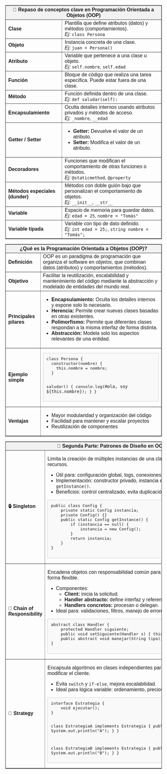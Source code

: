 <table border="1" cellpadding="10" cellspacing="0" style="border-collapse: collapse; font-family: Arial, sans-serif; width: 100%;">
  <thead style="background-color: #f2f2f2;">
    <tr>
      <th colspan="2">📘 Repaso de conceptos clave en Programación Orientada a Objetos (OOP)</th>
    </tr>
  </thead>
  <tbody>
    <tr>
      <td><strong>Clase</strong></td>
      <td>Plantilla que define atributos (datos) y métodos (comportamientos).<br><em>Ej:</em> <code>class Persona</code></td>
    </tr>
    <tr>
      <td><strong>Objeto</strong></td>
      <td>Instancia concreta de una clase.<br><em>Ej:</em> <code>juan = Persona()</code></td>
    </tr>
    <tr>
      <td><strong>Atributo</strong></td>
      <td>Variable que pertenece a una clase u objeto.<br><em>Ej:</em> <code>self.nombre</code>, <code>self.edad</code></td>
    </tr>
    <tr>
      <td><strong>Función</strong></td>
      <td>Bloque de código que realiza una tarea específica. Puede estar fuera de una clase.</td>
    </tr>
    <tr>
      <td><strong>Método</strong></td>
      <td>Función definida dentro de una clase. <br><em>Ej:</em> <code>def saludar(self):</code></td>
    </tr>
    <tr>
      <td><strong>Encapsulamiento</strong></td>
      <td>Oculta detalles internos usando atributos privados y métodos de acceso.<br><em>Ej:</em> <code>_nombre</code>, <code>__edad</code></td>
    </tr>
    <tr>
      <td><strong>Getter / Setter</strong></td>
      <td>
        <ul>
          <li><strong>Getter:</strong> Devuelve el valor de un atributo.</li>
          <li><strong>Setter:</strong> Modifica el valor de un atributo.</li>
        </ul>
      </td>
    </tr>
    <tr>
      <td><strong>Decoradores</strong></td>
      <td>Funciones que modifican el comportamiento de otras funciones o métodos.<br><em>Ej:</em> <code>@staticmethod</code>, <code>@property</code></td>
    </tr>
    <tr>
      <td><strong>Métodos especiales (dunder)</strong></td>
      <td>Métodos con doble guión bajo que personalizan el comportamiento de objetos.<br><em>Ej:</em> <code>__init__</code>, <code>__str__</code></td>
    </tr>
    <tr>
      <td><strong>Variable</strong></td>
      <td>Espacio de memoria para guardar datos.<br><em>Ej:</em> <code>edad = 25</code>, <code>nombre = "Tomás"</code></td>
    </tr>
    <tr>
      <td><strong>Variable tipada</strong></td>
      <td>Variable con tipo de dato definido.<br><em>Ej:</em> <code>int edad = 25;</code>, <code>string nombre = "Tomás";</code></td>
    </tr>
  </tbody>
</table>


<table border="1" cellpadding="10" cellspacing="0" style="border-collapse: collapse; font-family: Arial, sans-serif;">
  <thead style="background-color: #f2f2f2;">
    <tr>
      <th colspan="2">¿Qué es la Programación Orientada a Objetos (OOP)?</th>
    </tr>
  </thead>
  <tbody>
    <tr>
      <td><strong>Definición</strong></td>
      <td>OOP es un paradigma de programación que organiza el software en <em>objetos</em>, que combinan datos (atributos) y comportamientos (métodos).</td>
    </tr>
    <tr>
      <td><strong>Objetivo</strong></td>
      <td>Facilitar la reutilización, escalabilidad y mantenimiento del código mediante la abstracción y modelado de entidades del mundo real.</td>
    </tr>
    <tr>
      <td><strong>Principales pilares</strong></td>
      <td>
        <ul>
          <li><strong>Encapsulamiento:</strong> Oculta los detalles internos y expone solo lo necesario.</li>
          <li><strong>Herencia:</strong> Permite crear nuevas clases basadas en otras existentes.</li>
          <li><strong>Polimorfismo:</strong> Permite que diferentes clases respondan a la misma interfaz de forma distinta.</li>
          <li><strong>Abstracción:</strong> Modela solo los aspectos relevantes de una entidad.</li>
        </ul>
      </td>
    </tr>
    <tr>
      <td><strong>Ejemplo simple</strong></td>
      <td>
        <pre style="background-color: #f9f9f9; padding: 10px; border: 1px solid #ccc;">
class Persona {
  constructor(nombre) {
    this.nombre = nombre;
  }

  saludar() {
    console.log(`Hola, soy ${this.nombre}`);
  }
}
        </pre>
      </td>
    </tr>
    <tr>
      <td><strong>Ventajas</strong></td>
      <td>
        <ul>
          <li>Mayor modularidad y organización del código</li>
          <li>Facilidad para mantener y escalar proyectos</li>
          <li>Reutilización de componentes</li>
        </ul>
      </td>
    </tr>
  </tbody>
</table>

<table border="1" cellpadding="10" cellspacing="0" style="border-collapse: collapse; font-family: Arial, sans-serif; width: 100%;">
  <thead style="background-color: #f2f2f2;">
    <tr>
      <th colspan="2">🧩 Segunda Parte: Patrones de Diseño en OOP</th>
    </tr>
  </thead>
  <tbody>
    <tr>
      <td style="width: 20%;"><strong>🔒 Singleton</strong></td>
      <td>
        <p>Limita la creación de múltiples instancias de una clase clave para optimizar recursos.</p>
        <ul>
          <li>Útil para: configuración global, logs, conexiones compartidas.</li>
          <li>Implementación: constructor privado, instancia estática, método <code>getInstance()</code>.</li>
          <li>Beneficios: control centralizado, evita duplicación, mejora rendimiento.</li>
        </ul>
        <pre style="background-color: #f9f9f9; padding: 10px; border: 1px solid #ccc;">
public class Config {
    private static Config instancia;
    private Config() {}
    public static Config getInstance() {
        if (instancia == null) {
            instancia = new Config();
        }
        return instancia;
    }
}
        </pre>
      </td>
    </tr>
    <tr>
      <td><strong>🔗 Chain of Responsibility</strong></td>
      <td>
        <p>Encadena objetos con responsabilidad común para procesar solicitudes de forma flexible.</p>
        <ul>
          <li>Componentes:
            <ul>
              <li><strong>Client:</strong> inicia la solicitud.</li>
              <li><strong>Handler abstracto:</strong> define interfaz y referencia al siguiente.</li>
              <li><strong>Handlers concretos:</strong> procesan o delegan.</li>
            </ul>
          </li>
          <li>Ideal para: validaciones, filtros, manejo de errores.</li>
        </ul>
        <pre style="background-color: #f9f9f9; padding: 10px; border: 1px solid #ccc;">
abstract class Handler {
    protected Handler siguiente;
    public void setSiguiente(Handler s) { this.siguiente = s; }
    public abstract void manejar(String tipo);
}
        </pre>
      </td>
    </tr>
    <tr>
      <td><strong>🧠 Strategy</strong></td>
      <td>
        <p>Encapsula algoritmos en clases independientes para intercambiarlos sin modificar el cliente.</p>
        <ul>
          <li>Evita <code>switch</code> y <code>if-else</code>, mejora escalabilidad.</li>
          <li>Ideal para lógica variable: ordenamiento, precios, rutas.</li>
        </ul>
        <pre style="background-color: #f9f9f9; padding: 10px; border: 1px solid #ccc;">
interface Estrategia {
    void ejecutar();
}

class EstrategiaA implements Estrategia {
    public void ejecutar() { System.out.println("A"); }
}

class EstrategiaB implements Estrategia {
    public void ejecutar() { System.out.println("B"); }
}
        </pre>
      </td>
    </tr>
  </tbody>
</table>
